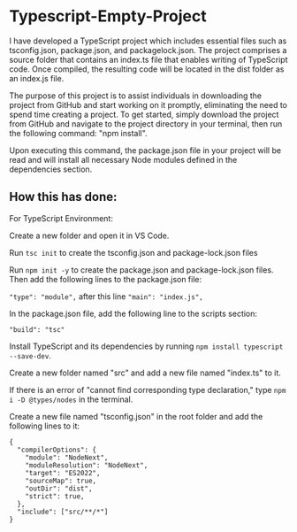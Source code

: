 # Typescript-Empty-Project
I have developed a TypeScript project which includes essential files such as tsconfig.json, package.json, and packagelock.json. The project comprises a source folder that contains an index.ts file that enables writing of TypeScript code. Once compiled, the resulting code will be located in the dist folder as an index.js file.

The purpose of this project is to assist individuals in downloading the project from GitHub and start working on it promptly, eliminating the need to spend time creating a project. To get started, simply download the project from GitHub and navigate to the project directory in your terminal, then run the following command: "npm install".

Upon executing this command, the package.json file in your project will be read and will install all necessary Node modules defined in the dependencies section.



## How this has done:
For TypeScript Environment:

Create a new folder and open it in VS Code.

Run ```tsc init``` to create the tsconfig.json and package-lock.json files

Run ```npm init -y``` to create the package.json and package-lock.json files. Then add the following lines to the package.json file:

```"type": "module",```
after this line
```"main": "index.js",```

In the package.json file, add the following line to the scripts section:

```"build": "tsc"```

Install TypeScript and its dependencies by running ```npm install typescript --save-dev```.

Create a new folder named "src" and add a new file named "index.ts" to it.

If there is an error of "cannot find corresponding type declaration," type ```npm i -D @types/nodes``` in the terminal.

Create a new file named "tsconfig.json" in the root folder and add the following lines to it:

```{
{
  "compilerOptions": {
    "module": "NodeNext", 
    "moduleResolution": "NodeNext",
    "target": "ES2022",
    "sourceMap": true,
    "outDir": "dist",
    "strict": true,
  },
  "include": ["src/**/*"]
}

